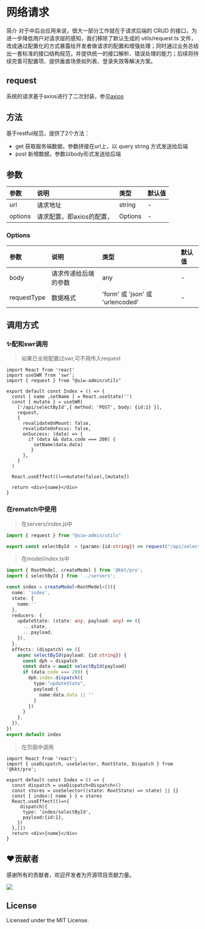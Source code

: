# 网络请求
简介
对于中后台应用来说，很大一部分工作就在于请求后端的 CRUD 的接口，为进一步降低用户对请求层的感知，我们移除了默认生成的 utils/request.ts 文件，改成通过配置化的方式暴露给开发者做请求的配置和增强处理；同时通过业务总结出一套标准的接口结构规范，并提供统一的接口解析、错误处理的能力；后续将持续完善可配置项、提供垂直场景如列表、登录失效等解决方案。
## request

系统的请求基于axios进行了二次封装，参见[axios](https://axios-http.com/)

## 方法
基于restful规范，提供了2个方法：
- get 获取服务端数据，参数拼接在url上，以 query string 方式发送给后端
- post 新增数据，参数以body形式发送给后端


## 参数

| 参数    | 说明     | 类型           | 默认值 |
| :------ | :------- | :------------- | :----- |
| url | 请求地址 | string        | -      |
| options   | 请求配置，即axios的配置，     | Options         | -     |

### Options
| 参数    | 说明     | 类型           | 默认值 |
| :------ | :------- | :------------- | :----- |
| body | 请求传递给后端的参数 | any      | -      |
| requestType   | 数据格式    | 'form' 或 'json' 或 'urlencoded'        | -     |

## 调用方式
### ✨配和swr调用
> 如果已全局配置过swr,可不用传入request

```tsx
import React from 'react'
import useSWR from 'swr';
import { request } from "@uiw-admin/utils"

export default const Index = () => {
  const [ name ,setName ] = React.useState('')
  const { mutate } = useSWR(
    ['/api/selectById',{ method: 'POST', body: {id:1} }],
    request,
    {
      revalidateOnMount: false,
      revalidateOnFocus: false,
      onSuccess: (data) => {
        if (data && data.code === 200) {
          setName(data.data)
         }
      },
    }
  )

  React.useEffect(()=>mutate(false),[mutate])

  return <div>{name}</div>
}

```
### 在rematch中使用
> 在servers/index.js中
```ts
import { request } from "@uiw-admin/utils"

export const selectById  = (params:{id:string}) => request("/api/selectById",{ method:"POST",body: { ...params } })

```
> 在model/index.ts中
```ts
import { RootModel, createModel } from '@kkt/pro';
import { selectById } from '../servers';

const index = createModel<RootModel>()({
  name: 'index',
  state: {
    name:''
  },
  reducers: {
    updateState: (state: any, payload: any) => ({
      ...state,
      ...payload,
    }),
  },
  effects: (dispatch) => ({
    async selectById(payload: {id:string}) {
      const dph = dispatch
      const data = await selectById(payload)
      if (data.code === 200) {
        dph.index.dispatch({
          type:"updateState",
          payload:{
            name:data.data || ''
          }
        })
      }
    },
  }),
})
export default index

```

> 在页面中调用
```tsx
import React from 'react';
import { useDispatch, useSelector, RootState, Dispatch } from '@kkt/pro';

export default const Index = () => {
  const dispatch = useDispatch<Dispatch>()
  const stores = useSelector((state: RootState) => state) || {}
  const { index:{ name } } = stores
  React.useEffect(()=>{
     dispatch({
      type: 'index/selectById',
      payload:{id:1},
    })
  },[])
  return <div>{name}</div>
}

```

## ❤️贡献者

感谢所有的贡献者，欢迎开发者为开源项目贡献力量。

<a href="https://github.com/uiwjs/uiw-admin/graphs/contributors">
  <img src="https://uiwjs.github.io/uiw-admin/CONTRIBUTORS.svg" />
</a>

## License

Licensed under the MIT License.